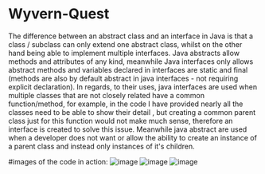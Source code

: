 # Wyvern-Quest

The difference between an abstract class and an interface in Java is that a class / subclass can only extend one abstract class, whilst on the other hand being able to implement multiple interfaces.
Java abstracts allow methods and attributes of any kind, meanwhile Java interfaces only allows abstract methods and variables declared in interfaces are static and final (methods are also by default abstract in java interfaces - not requiring explicit declaration). In regards, to their uses, java interfaces are used when multiple classes that are not closely related have a common function/method, for example, in the code I have provided nearly all the classes need to be able to show their detail , but creating a common parent class just for this function would not make much sense, therefore an interface is created to solve this issue. Meanwhile java abstract are used when a developer does not want or allow the ability to create an instance of a parent class and instead only instances of it's children.

#images of the code in action:
![image](https://github.com/J0hn-J0hnson/Wyvern-Quest/assets/91310490/d089b295-7118-4efb-bf72-34b4b945fb91)
![image](https://github.com/J0hn-J0hnson/Wyvern-Quest/assets/91310490/1625eab4-7fd8-48e3-8d27-bed289025f58)
![image](https://github.com/J0hn-J0hnson/Wyvern-Quest/assets/91310490/dca0edd7-d91f-429f-82ae-d589509d57d2)


